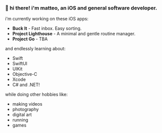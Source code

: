 ### 👋 hi there! i'm matteo, an iOS and general software developer.

i'm currently working on these iOS apps:

- **Buck It** - Fast inbox. Easy sorting.
- **Project Lighthouse** - A minimal and gentle routine manager.
- **Project Go** - TBA

and endlessly learning about:

- Swift
- SwiftUI
- UIKit
- Objective-C
- Xcode
- C# and .NET!

while doing other hobbies like:
- making videos
- photography
- digital art
- running
- games

